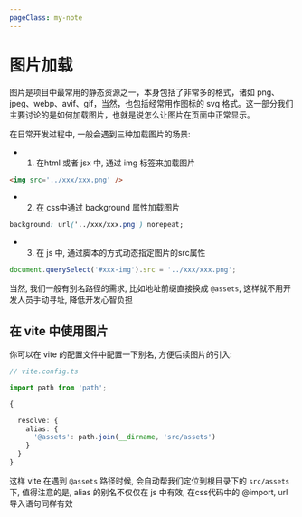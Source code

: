 ```yaml
---
pageClass: my-note
---
```


# 图片加载

图片是项目中最常用的静态资源之一，本身包括了非常多的格式，诸如 png、jpeg、webp、avif、gif，当然，也包括经常用作图标的 svg 格式。这一部分我们主要讨论的是如何加载图片，也就是说怎么让图片在页面中正常显示。

在日常开发过程中, 一般会遇到三种加载图片的场景:

- 1. 在html 或者 jsx 中, 通过 img 标签来加载图片

```html
<img src='../xxx/xxx.png' />
```

- 2. 在 css中通过 background 属性加载图片

```css
background: url('../xxx/xxx.png') norepeat;
```

- 3. 在 js 中, 通过脚本的方式动态指定图片的src属性

```js
document.querySelect('#xxx-img').src = '../xxx/xxx.png';
```

当然, 我们一般有别名路径的需求, 比如地址前缀直接换成 `@assets`, 这样就不用开发人员手动寻址, 降低开发心智负担

## 在 vite 中使用图片

你可以在 vite 的配置文件中配置一下别名, 方便后续图片的引入:

```ts
// vite.config.ts

import path from 'path';

{

  resolve: {
    alias: {
      '@assets': path.join(__dirname, 'src/assets')
    }
  }
}
```

这样 vite 在遇到 `@assets` 路径时候, 会自动帮我们定位到根目录下的 `src/assets` 下, 值得注意的是, alias 的别名不仅仅在 js 中有效, 在css代码中的
<a-mark>@import</a-mark>, <a-mark>url</a-mark> 导入语句同样有效
